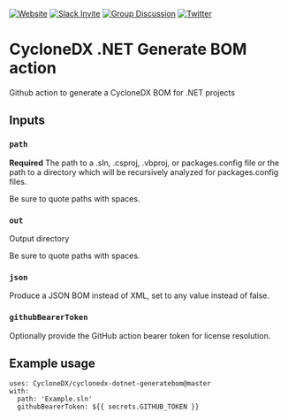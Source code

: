[![Website](https://img.shields.io/badge/https://-cyclonedx.org-blue.svg)](https://cyclonedx.org/)
[![Slack Invite](https://img.shields.io/badge/Slack-Join-blue?logo=slack&labelColor=393939)](https://cyclonedx.org/slack/invite)
[![Group Discussion](https://img.shields.io/badge/discussion-groups.io-blue.svg)](https://groups.io/g/CycloneDX)
[![Twitter](https://img.shields.io/twitter/url/http/shields.io.svg?style=social&label=Follow)](https://twitter.com/CycloneDX_Spec)

# CycloneDX .NET Generate BOM action

Github action to generate a CycloneDX BOM for .NET projects

## Inputs

### `path`

**Required** The path to a .sln, .csproj, .vbproj, or packages.config file or the path to a directory which will be recursively analyzed for packages.config files.

Be sure to quote paths with spaces.

### `out`

Output directory

Be sure to quote paths with spaces.

### `json`

Produce a JSON BOM instead of XML, set to any value instead of false.

### `githubBearerToken`

Optionally provide the GitHub action bearer token for license resolution.

## Example usage

```
uses: CycloneDX/cyclonedx-dotnet-generatebom@master
with:
  path: 'Example.sln'
  githubBearerToken: ${{ secrets.GITHUB_TOKEN }}
```